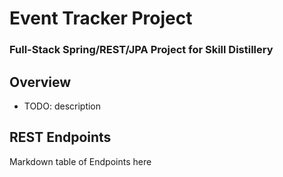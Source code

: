 # Event Tracker Project

### Full-Stack Spring/REST/JPA Project for Skill Distillery

## Overview
* TODO: description

## REST Endpoints

Markdown table of Endpoints here
